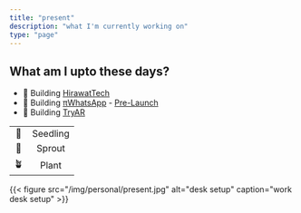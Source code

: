 ```yaml
---
title: "present"
description: "what I'm currently working on"
type: "page"
---
```


## What am I upto these days?

- 🌿 Building [HirawatTech](https://tech.hirawat.in)
- 🌱 Building [πWhatsApp](https://piwhatsapp.hirawat.in) - [Pre-Launch](https://events.streamlit.app)
- 🌱 Building [TryAR](https://tryar.hirawat.in)

|||
|:-:|:-:|
|🌱|Seedling|
|🌿|Sprout|
|🪴|Plant|

{{< figure src="/img/personal/present.jpg" alt="desk setup" caption="work desk setup" >}}
